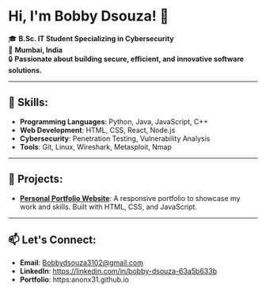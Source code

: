 # Hi, I'm Bobby Dsouza! 👋

🎓 **B.Sc. IT Student Specializing in Cybersecurity**  
📍 **Mumbai, India**  
🔒 **Passionate about building secure, efficient, and innovative software solutions.**

---

## 🌟 Skills:
- **Programming Languages**: Python, Java, JavaScript, C++
- **Web Development**: HTML, CSS, React, Node.js
- **Cybersecurity**: Penetration Testing, Vulnerability Analysis
- **Tools**: Git, Linux, Wireshark, Metasploit, Nmap

---

## 🚀 Projects:
- **[Personal Portfolio Website](https://Anonx31.github.io)**: A responsive portfolio to showcase my work and skills. Built with HTML, CSS, and JavaScript.
---

## 📫 Let's Connect:
- **Email**: Bobbydsouza3102@gmail.com  
- **LinkedIn**: https://linkedin.com/in/bobby-dsouza-63a5b633b 
- **Portfolio**: https:anonx31.github.io
